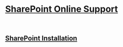 ﻿# [SharePoint Online Support](../sharepoint-online.md)
 
## [SharePoint Installation](../administration/index.md)